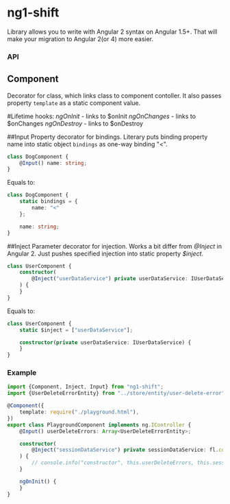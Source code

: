 # ng1-shift

Library allows you to write with Angular 2 syntax on Angular 1.5+. That will make your migration to Angular 2(or 4) more easier.

### API

## Component
Decorator for class, which links class to component contoller.
It also passes property `template` as a static component value.

#Lifetime hooks:
*ngOnInit* - links to $onInit
*ngOnChanges* - links to $onChanges
*ngOnDestroy* - links to $onDestroy

##Input
Property decorator for bindings. Literary puts binding property name into static object `bindings` as one-way binding "<".

```typescript
class DogComponent {
    @Input() name: string;
}
```
Equals to:
```typescript
class DogComponent {
    static bindings = {
        name: "<"
    };

    name: string;
}
```

##Inject
Parameter decorator for injection. Works a bit differ from *@Inject* in Angular 2.
Just pushes specified injection into static property *$inject*.

```typescript
class UserComponent {
    constructor(
        @Inject("userDataService") private userDataService: IUserDataService
    ) {
    }
}
```
Equals to:
```typescript
class UserComponent {
    static $inject = ["userDataService"];

    constructor(private userDataService: IUserDataService) {
    }
}
```

### Example
```typescript
import {Component, Inject, Input} from "ng1-shift";
import {UserDeleteErrorEntity} from "../store/entity/user-delete-error";

@Component({
    template: require("./playground.html"),
})
export class PlaygroundComponent implements ng.IController {
    @Input() userDeleteErrors: Array<UserDeleteErrorEntity>;

    constructor(
        @Inject("sessionDataService") private sessionDataService: fl.core.services.ISessionDataService
    ) {
        // console.info("constructor", this.userDeleteErrors, this.sessionDataService);
    }

    ngOnInit() {
    }
}
```
